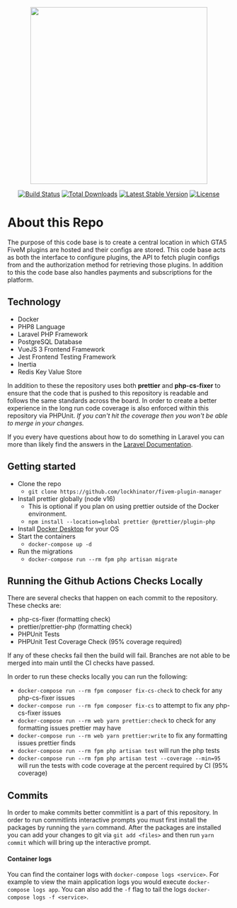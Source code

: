 <p align="center"><a href="https://laravel.com" target="_blank"><img src="https://raw.githubusercontent.com/laravel/art/master/logo-lockup/5%20SVG/2%20CMYK/1%20Full%20Color/laravel-logolockup-cmyk-red.svg" width="400"></a></p>

<p align="center">
<a href="https://travis-ci.org/laravel/framework"><img src="https://travis-ci.org/laravel/framework.svg" alt="Build Status"></a>
<a href="https://packagist.org/packages/laravel/framework"><img src="https://img.shields.io/packagist/dt/laravel/framework" alt="Total Downloads"></a>
<a href="https://packagist.org/packages/laravel/framework"><img src="https://img.shields.io/packagist/v/laravel/framework" alt="Latest Stable Version"></a>
<a href="https://packagist.org/packages/laravel/framework"><img src="https://img.shields.io/packagist/l/laravel/framework" alt="License"></a>
</p>

# About this Repo

The purpose of this code base is to create a central location in which GTA5 FiveM plugins are hosted and their configs are stored. This code base acts as both the interface to configure plugins, the API to fetch plugin configs from and the authorization method for retrieving those plugins. In addition to this the code base also handles payments and subscriptions for the platform.

## Technology

- Docker
- PHP8 Language
- Laravel PHP Framework
- PostgreSQL Database
- VueJS 3 Frontend Framework
- Jest Frontend Testing Framework
- Inertia
- Redis Key Value Store

In addition to these the repository uses both **prettier**  and **php-cs-fixer** to ensure that the code that is pushed to this repository is readable and follows the same standards across the board. In order to create a better experience in the long run code coverage is also enforced within this repository via PHPUnit. *If you can't hit the coverage then you won't be able to merge in your changes.*

If you every have questions about how to do something in Laravel you can more than likely find the answers in the [Laravel Documentation](https://laravel.com/docs).

## Getting started

- Clone the repo
  - `git clone https://github.com/lockhinator/fivem-plugin-manager`
- Install prettier globally (node v16)
  - This is optional if you plan on using prettier outside of the Docker environment.
  - `npm install --location=global prettier @prettier/plugin-php`
- Install [Docker Desktop](https://www.docker.com/products/docker-desktop/) for your OS
- Start the containers
  - `docker-compose up -d`
- Run the migrations
  - `docker-compose run --rm fpm php artisan migrate`

## Running the Github Actions Checks Locally

There are several checks that happen on each commit to the repository. These checks are:

- php-cs-fixer (formatting check)
- prettier/prettier-php (formatting check)
- PHPUnit Tests
- PHPUnit Test Coverage Check (95% coverage required)

If any of these checks fail then the build will fail. Branches are not able to be merged into main until the CI checks have passed.

In order to run these checks locally you can run the following:

- `docker-compose run --rm fpm composer fix-cs-check` to check for any php-cs-fixer issues
- `docker-compose run --rm fpm composer fix-cs` to attempt to fix any php-cs-fixer issues
- `docker-compose run --rm web yarn prettier:check` to check for any formatting issues prettier may have
- `docker-compose run --rm web yarn prettier:write` to fix any formatting issues prettier finds
- `docker-compose run --rm fpm php artisan test` will run the php tests
- `docker-compose run --rm fpm php artisan test --coverage --min=95` will run the tests with code coverage at the percent required by CI (95% coverage)

## Commits

In order to make commits better commitlint is a part of this repository. In order to run commitlints interactive prompts you must first install the packages by running the `yarn` command. After the packages are installed you can add your changes to git via `git add <files>` and then run `yarn commit` which will bring up the interactive prompt.

#### Container logs

You can find the container logs with `docker-compose logs <service>`. For example to view the main application logs you would execute `docker-compose logs app`. You can also add the `-f` flag to tail the logs `docker-compose logs -f <service>`.
